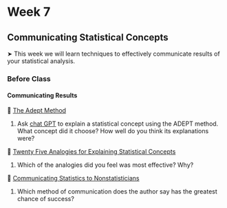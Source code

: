 # Week 7

## Communicating Statistical Concepts

&#x27A4; This week we will learn techniques to effectively communicate results of your statistical analysis.

### Before Class

#### Communicating Results

📖 [The Adept Method](https://betterexplained.com/articles/adept-method/)

1. Ask [chat GPT](chatgpt.com) to explain a statistical concept using the ADEPT method. What concept did it choose? How well do you think its explanations were? 

📖 [Twenty Five Analogies for Explaining Statistical Concepts](http://higherlogicdownload.s3.amazonaws.com/AMSTAT/91c6ce4e-3d37-41fd-bff5-a8027e914f3b/UploadedImages/Twenty-Five_Analogies_for_Explainging_Statistical_Concepts.pdf)<br />  

1. Which of the analogies did you feel was most effective? Why?

📖 [Communicating Statistics to Nonstatisticians](https://stattrak.amstat.org/2016/08/01/nonstatisticians/)<br /> 

1. Which method of communication does the author say has the greatest chance of success?